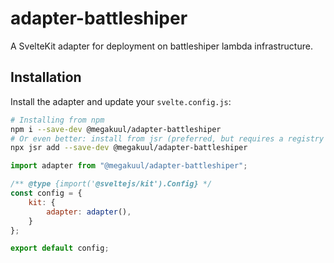 # adapter-battleshiper

A SvelteKit adapter for deployment on battleshiper lambda infrastructure.



## Installation

Install the adapter and update your `svelte.config.js`:

```bash
# Installing from npm
npm i --save-dev @megakuul/adapter-battleshiper
# Or even better: install from jsr (preferred, but requires a registry redirect in .npmrc or bunfig.toml when not working with deno))
npx jsr add --save-dev @megakuul/adapter-battleshiper
```

```javascript
import adapter from "@megakuul/adapter-battleshiper";

/** @type {import('@sveltejs/kit').Config} */
const config = {
	kit: {
		adapter: adapter(),
	}
};

export default config;
```